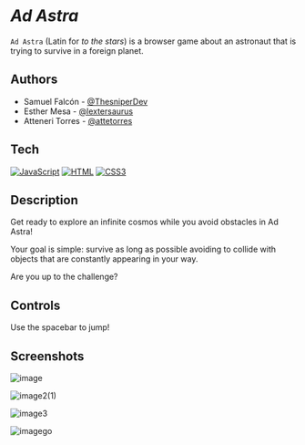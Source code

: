 # _Ad Astra_
`Ad Astra` (Latin for _to the stars_) is a browser game about an astronaut that is trying to survive in a foreign planet.

## Authors
- Samuel Falcón - [@ThesniperDev](https://github.com/ThesniperDev)
- Esther Mesa - [@lextersaurus](https://github.com/lextersaurus)
- Atteneri Torres - [@attetorres](https://github.com/attetorres)

## Tech
[![JavaScript](https://img.shields.io/badge/JavaScript-F7DF1E?logo=javascript&logoColor=black)](https://developer.mozilla.org/en-US/docs/Web/JavaScript)
[![HTML](https://img.shields.io/badge/HTML5-E34F26?logo=html5&logoColor=white)](https://developer.mozilla.org/en-US/docs/Web/HTML)
[![CSS3](https://img.shields.io/badge/CSS3-264DE4?logo=css3&logoColor=white)](https://www.w3schools.com/css/)

## Description
Get ready to explore an infinite cosmos while you avoid obstacles in Ad Astra!

Your goal is simple: survive as long as possible avoiding to collide with objects that are constantly appearing in your way.

Are you up to the challenge?

## Controls
Use the spacebar to jump!

## Screenshots

![image](https://github.com/attetorres/ad-astra-game/assets/155771629/2d644272-06d0-4b24-bd47-904b4542ae78)


![image2(1)](https://github.com/attetorres/ad-astra-game/assets/155771629/d41c21ae-0b6d-49b6-926e-fa243812264e)


![image3](https://github.com/attetorres/ad-astra-game/assets/155771629/52cf2da8-b8ac-4ee5-b8ed-ff1a76076f4a)


![imagego](https://github.com/attetorres/ad-astra-game/assets/155771629/ac67c355-507b-414b-9ecf-251388f170c3)
